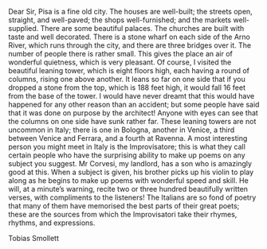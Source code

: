 Dear Sir,
Pisa is a fine old city. The houses are well-built; the streets open, straight, and well-paved; the shops well-furnished; and the markets well-supplied. There are some beautiful palaces. The churches are built with taste and well decorated. There is a stone wharf on each side of the Arno River, which runs through the city, and there are three bridges over it. The number of people there is rather small. This gives the place an air of wonderful quietness, which is very pleasant.
Of course, I visited the beautiful leaning tower, which is eight floors high, each having a round of columns, rising one above another. It leans so far on one side that if you dropped a stone from the top, which is 188 feet high, it would fall 16 feet from the base of the tower. I would have never dreamt that this would have happened for any other reason than an accident; but some people have said that it was done on purpose by the architect! Anyone with eyes can see that the columns on one side have sunk rather far. These leaning towers are not uncommon in Italy; there is one in Bologna, another in Venice, a third between Venice and Ferrara, and a fourth at Ravenna.
A most interesting person you might meet in Italy is the Improvisatore; this is what they call certain people who have the surprising ability to make up poems on any subject you suggest. Mr Corvesi, my landlord, has a son who is amazingly good at this. When a subject is given, his brother picks up his violin to play along as he begins to make up poems with wonderful speed and skill. He will, at a minute’s warning, recite two or three hundred beautifully written verses, with compliments to the listeners! The Italians are so fond of poetry that many of them have memorised the best parts of their great poets; these are the sources from which the Improvisatori take their rhymes, rhythms, and expressions.

Tobias Smollett